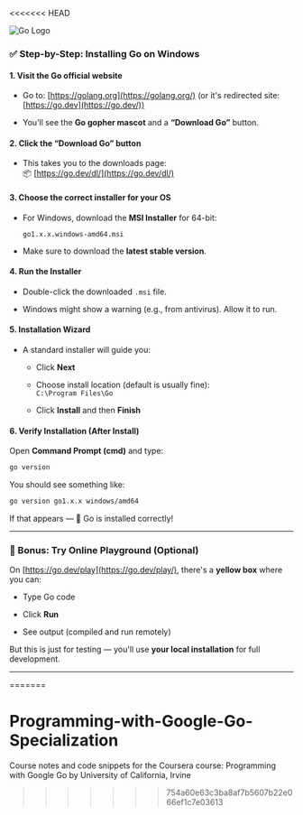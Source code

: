 <<<<<<< HEAD

![Go Logo](https://miro.medium.com/v2/resize:fit:1400/1*6r9hjoU1hqio5xg7m2B1-g.png)
### ✅ **Step-by-Step: Installing Go on Windows**

#### **1. Visit the Go official website**

- Go to: [https://golang.org](https://golang.org/) (or it's redirected site: [https://go.dev](https://go.dev/))
    
- You’ll see the **Go gopher mascot** and a **“Download Go”** button.
    

#### **2. Click the “Download Go” button**

- This takes you to the downloads page:  
    📦 [https://go.dev/dl/](https://go.dev/dl/)
    

#### **3. Choose the correct installer for your OS**

- For Windows, download the **MSI Installer** for 64-bit:
    
    ```
    go1.x.x.windows-amd64.msi
    ```
    
- Make sure to download the **latest stable version**.
    

#### **4. Run the Installer**

- Double-click the downloaded `.msi` file.
    
- Windows might show a warning (e.g., from antivirus). Allow it to run.
    

#### **5. Installation Wizard**

- A standard installer will guide you:
    
    - Click **Next**
        
    - Choose install location (default is usually fine):  
        `C:\Program Files\Go`
        
    - Click **Install** and then **Finish**
        

#### **6. Verify Installation (After Install)**

Open **Command Prompt (cmd)** and type:

```bash
go version
```

You should see something like:

```bash
go version go1.x.x windows/amd64
```

If that appears — 🎉 Go is installed correctly!

---

### 🧪 Bonus: Try Online Playground (Optional)

On [https://go.dev/play](https://go.dev/play/), there's a **yellow box** where you can:

- Type Go code
    
- Click **Run**
    
- See output (compiled and run remotely)
    

But this is just for testing — you'll use **your local installation** for full development.

---
=======
# Programming-with-Google-Go-Specialization
Course notes and code snippets for the Coursera course: Programming with Google Go by University of California, Irvine
>>>>>>> 754a60e63c3ba8af7b5607b22e066ef1c7e03613
